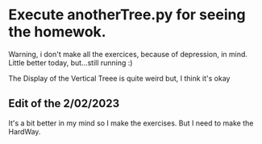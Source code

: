 # Execute anotherTree.py for seeing the homewok.

Warning, i don't make all the exercices, because of depression, in mind. Little better today, but...still running :)

The Display of the Vertical Treee is quite weird but, I think it's okay

## Edit of the 2/02/2023

It's a bit better in my mind so I make the exercises. But I need to make the HardWay.